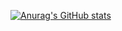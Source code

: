 [![Anurag's GitHub stats](https://github-readme-stats.vercel.app/api?username=BaofengZan)](https://github.com/anuraghazra/github-readme-stats)
